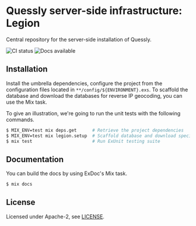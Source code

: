 # Quessly server-side infrastructure: Legion

Central repository for the server-side installation of Quessly.

![CI status](https://github.com/Chatatata/Legion/workflows/CI/badge.svg)
![Docs available](https://img.shields.io/static/v1?label=Docs&message=available&color=informational)

## Installation

Install the umbrella dependencies, configure the project from the configuration files located in `**/config/${ENVIRONMENT}.exs`.
To scaffold the database and download the databases for reverse IP geocoding, you can use the Mix task.

To give an illustration, we're going to run the unit tests with the following commands.

```sh
$ MIX_ENV=test mix deps.get      # Retrieve the project dependencies
$ MIX_ENV=test mix legion.setup  # Scaffold database and download specific files (such as MaxGeoIP databases)
$ mix test                       # Run ExUnit testing suite
```

## Documentation

You can build the docs by using ExDoc's Mix task.

```sh
$ mix docs
```

## License

Licensed under Apache-2, see [LICENSE](https://github.com/Chatatata/Legion/blob/main/LICENSE).
